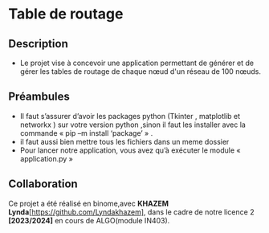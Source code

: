 # Table de routage 
## Description 
* Le projet vise à concevoir une application permettant de générer et de gérer les tables de 
routage de chaque nœud d'un réseau de 100 nœuds.
## Préambules 
* Il faut s’assurer d’avoir les packages python (Tkinter , matplotlib et networkx ) sur votre 
version python ,sinon il faut les installer avec la commande « pip –m install ‘package’ » .
* il faut aussi bien mettre tous les fichiers dans un meme dossier
* Pour lancer notre application, vous avez qu’à exécuter le module « application.py »
## Collaboration

Ce projet a été réalisé en binome,avec **KHAZEM Lynda**[https://github.com/Lyndakhazem], dans le cadre de notre licence 2 **[2023/2024]** en cours de ALGO(module IN403).
